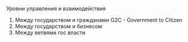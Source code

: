 Уровни управления и взаимодействия 
1. Между государством и гражданами G2C - Government to Citizen
2. Между государством и бизнесом
3. Между ветвями гос власти